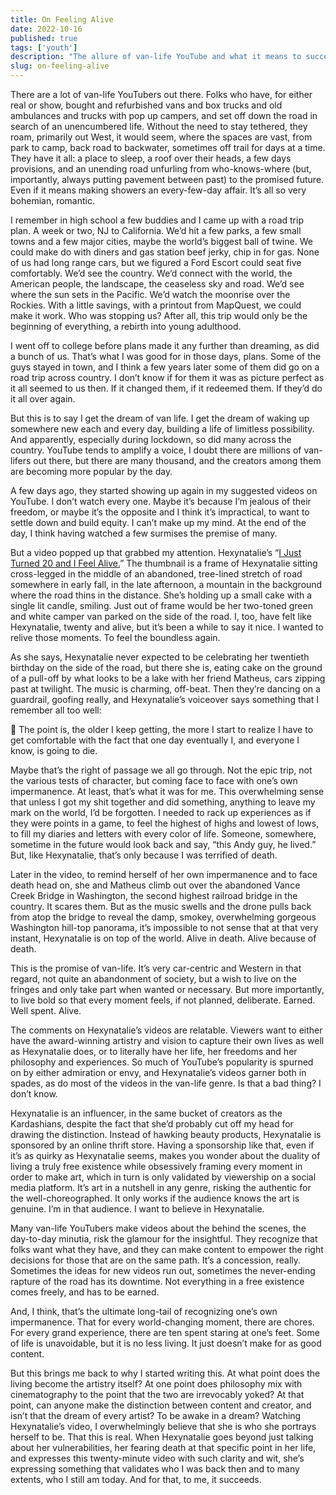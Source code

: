 ```yaml
---
title: On Feeling Alive
date: 2022-10-16
published: true
tags: ['youth']
description: "The allure of van-life YouTube and what it means to succeede as an artist."
slug: on-feeling-alive
---
```


There are a lot of van-life YouTubers out there. Folks who have, for either real or show, bought and refurbished vans and box trucks and old ambulances and trucks with pop up campers, and set off down the road in search of an unencumbered life. Without the need to stay tethered, they roam, primarily out West, it would seem, where the spaces are vast, from park to camp, back road to backwater, sometimes off trail for days at a time. They have it all: a place to sleep, a roof over their heads, a few days provisions, and an unending road unfurling from who-knows-where (but, importantly, always putting pavement between past) to the promised future. Even if it means making showers an every-few-day affair. It’s all so very bohemian, romantic.

I remember in high school a few buddies and I came up with a road trip plan. A week or two, NJ to California. We’d hit a few parks, a few small towns and a few major cities, maybe the world’s biggest ball of twine. We could make do with diners and gas station beef jerky, chip in for gas. None of us had long range cars, but we figured a Ford Escort could seat five comfortably. We’d see the country. We’d connect with the world, the American people, the landscape, the ceaseless sky and road. We’d see where the sun sets in the Pacific. We’d watch the moonrise over the Rockies. With a little savings, with a printout from MapQuest, we could make it work. Who was stopping us? After all, this trip would only be the beginning of everything, a rebirth into young adulthood.

I went off to college before plans made it any further than dreaming, as did a bunch of us. That’s what I was good for in those days, plans. Some of the guys stayed in town, and I think a few years later some of them did go on a road trip across country. I don’t know if for them it was as picture perfect as it all seemed to us then. If it changed them, if it redeemed them. If they’d do it all over again.

But this is to say I get the dream of van life. I get the dream of waking up somewhere new each and every day, building a life of limitless possibility. And apparently, especially during lockdown, so did many across the country. YouTube tends to amplify a voice, I doubt there are millions of van-lifers out there, but there are many thousand, and the creators among them are becoming more popular by the day.

A few days ago, they started showing up again in my suggested videos on YouTube. I don’t watch every one. Maybe it’s because I’m jealous of their freedom, or maybe it’s the opposite and I think it’s impractical, to want to settle down and build equity. I can’t make up my mind. At the end of the day, I think having watched a few surmises the premise of many.

But a video popped up that grabbed my attention. Hexynatalie’s “[I Just Turned 20 and I Feel Alive.](https://www.youtube.com/watch?v=URTeTJ5tDrQ)” The thumbnail is a frame of Hexynatalie sitting cross-legged in the middle of an abandoned, tree-lined stretch of road somewhere in early fall, in the late afternoon, a mountain in the background where the road thins in the distance. She’s holding up a small cake with a single lit candle, smiling. Just out of frame would be her two-toned green and white camper van parked on the side of the road. I, too, have felt like Hexynatalie, twenty and alive, but it’s been a while to say it nice. I wanted to relive those moments. To feel the boundless again.

As she says, Hexynatalie never expected to be celebrating her twentieth birthday on the side of the road, but there she is, eating cake on the ground of a pull-off by what looks to be a lake with her friend Matheus, cars zipping past at twilight. The music is charming, off-beat. Then they’re dancing on a guardrail, goofing really, and Hexynatalie’s voiceover says something that I remember all too well:

	The point is, the older I keep getting, the more I start to realize I have to get comfortable with the fact that one day eventually I, and everyone I know, is going to die.

Maybe that’s the right of passage we all go through. Not the epic trip, not the various tests of character, but coming face to face with one’s own impermanence. At least, that’s what it was for me. This overwhelming sense that unless I got my shit together and did something, anything to leave my mark on the world, I’d be forgotten. I needed to rack up experiences as if they were points in a game, to feel the highest of highs and lowest of lows, to fill my diaries and letters with every color of life. Someone, somewhere, sometime in the future would look back and say, “this Andy guy, he lived.” But, like Hexynatalie, that’s only because I was terrified of death.

Later in the video, to remind herself of her own impermanence and to face death head on, she and Matheus climb out over the abandoned Vance Creek Bridge in Washington, the second highest railroad bridge in the country. It scares them. But as the music swells and the drone pulls back from atop the bridge to reveal the damp, smokey, overwhelming gorgeous Washington hill-top panorama, it’s impossible to not sense that at that very instant, Hexynatalie is on top of the world. Alive in death. Alive because of death.

This is the promise of van-life. It’s very car-centric and Western in that regard, not quite an abandonment of society, but a wish to live on the fringes and only take part when wanted or necessary. But more importantly, to live bold so that every moment feels, if not planned, deliberate. Earned. Well spent. Alive.

The comments on Hexynatalie’s videos are relatable. Viewers want to either have the award-winning artistry and vision to capture their own lives as well as Hexynatalie does, or to literally have her life, her freedoms and her philosophy and experiences. So much of YouTube’s popularity is spurned on by either admiration or envy, and Hexynatalie’s videos garner both in spades, as do most of the videos in the van-life genre. Is that a bad thing? I don’t know.

Hexynatalie is an influencer, in the same bucket of creators as the Kardashians, despite the fact that she’d probably cut off my head for drawing the distinction. Instead of hawking beauty products, Hexynatalie is sponsored by an online thrift store. Having a sponsorship like that, even if it’s as quirky as Hexynatalie seems, makes you wonder about the duality of living a truly free existence while obsessively framing every moment in order to make art, which in turn is only validated by viewership on a social media platform. It’s art in a nutshell in any genre, risking the authentic for the well-choreographed. It only works if the audience knows the art is genuine. I’m in that audience. I want to believe in Hexynatalie.

Many van-life YouTubers make videos about the behind the scenes, the day-to-day minutia, risk the glamour for the insightful. They recognize that folks want what they have, and they can make content to empower the right decisions for those that are on the same path. It’s a concession, really. Sometimes the ideas for new videos run out, sometimes the never-ending rapture of the road has its downtime. Not everything in a free existence comes freely, and has to be earned.

And, I think, that’s the ultimate long-tail of recognizing one’s own impermanence. That for every world-changing moment, there are chores. For every grand experience, there are ten spent staring at one’s feet. Some of life is unavoidable, but it is no less living. It just doesn’t make for as good content.

But this brings me back to why I started writing this. At what point does the living become the artistry itself? At one point does philosophy mix with cinematography to the point that the two are irrevocably yoked? At that point, can anyone make the distinction between content and creator, and isn’t that the dream of every artist? To be awake in a dream? Watching Hexynatalie’s video, I overwhelmingly believe that she is who she portrays herself to be. That this is real. When Hexynatalie goes beyond just talking about her vulnerabilities, her fearing death at that specific point in her life, and expresses this twenty-minute video with such clarity and wit, she’s expressing something that validates who I was back then and to many extents, who I still am today. And for that, to me, it succeeds.
